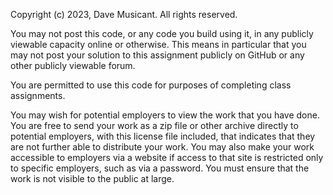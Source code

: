 Copyright (c) 2023, Dave Musicant.
All rights reserved.

You may not post this code, or any code you build using it, in any publicly viewable capacity online or otherwise. This means in particular that you may not post your solution to this assignment publicly on GitHub or any other publicly viewable forum.

You are permitted to use this code for purposes of completing class assignments.

You may wish for potential employers to view the work that you have done. You are free to send your work as a zip file or other archive directly to potential employers, with this license file included, that indicates that they are not further able to distribute your work. You may also make your work accessible to employers via a website if access to that site is restricted only to specific employers, such as via a password. You must ensure that the work is not visible to the public at large.

